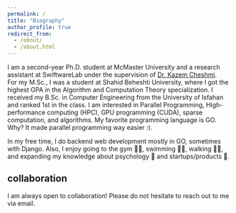 ```yaml
---
permalink: /
title: "Biography"
author_profile: true
redirect_from: 
  - /about/
  - /about.html
---
```


I am a second-year Ph.D. student at McMaster University and a research assistant at SwiftwareLab under the supervision of [Dr. Kazem Cheshmi](https://www.cheshmi.cc/).  
For my M.Sc., I was a student at Shahid Beheshti University, where I got the highest GPA in the Algorithm and Computation Theory specialization.
I received my B.Sc. in Computer Engineering from the University of Isfahan and ranked 1st in the class.
I am interested in Parallel Programming, High-performance computing (HPC), GPU programming (CUDA), sparse computation, and algorithms.
My favorite programming language is GO. Why? It made parallel programming way easier :).

In my free time, I do backend web development mostly in GO, sometimes with Django. Also, I enjoy going to the gym 🏋️‍♂️, swimming 🏊‍♂️, walking 🚶‍♂️, and expanding my knowledge about psychology 🧠 and startups/products 🚀.

collaboration
-------------
I am always open to collaboration!
Please do not hesitate to reach out to me via email.
